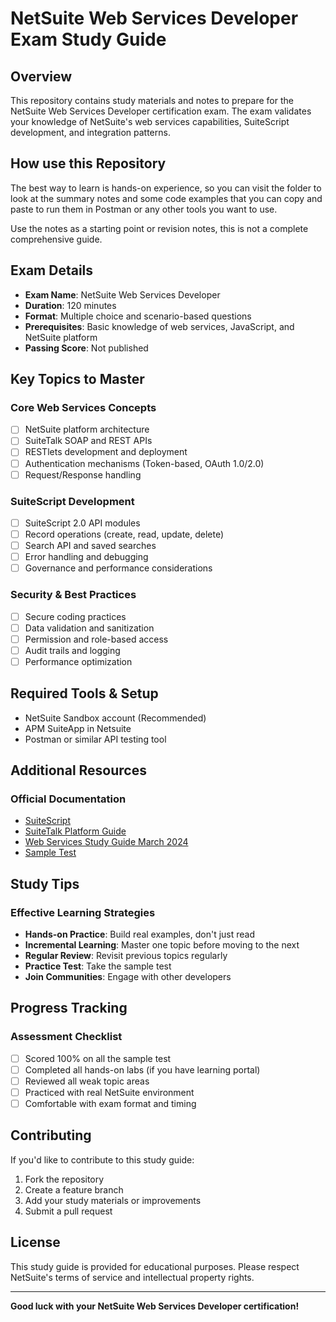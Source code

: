 # NetSuite Web Services Developer Exam Study Guide

## Overview

This repository contains study materials and notes to prepare for the NetSuite Web Services Developer certification exam. The exam validates your knowledge of NetSuite's web services capabilities, SuiteScript development, and integration patterns.

## How use this Repository

The best way to learn is hands-on experience, so you can visit the folder to look at the summary notes and some code examples that you can copy and paste to run them in Postman or any other tools you want to use. 

Use the notes as a starting point or revision notes, this is not a complete comprehensive guide.

## Exam Details

- **Exam Name**: NetSuite Web Services Developer
- **Duration**: 120 minutes
- **Format**: Multiple choice and scenario-based questions
- **Prerequisites**: Basic knowledge of web services, JavaScript, and NetSuite platform
- **Passing Score**: Not published

## Key Topics to Master

### Core Web Services Concepts
- [ ] NetSuite platform architecture
- [ ] SuiteTalk SOAP and REST APIs
- [ ] RESTlets development and deployment
- [ ] Authentication mechanisms (Token-based, OAuth 1.0/2.0)
- [ ] Request/Response handling

### SuiteScript Development
- [ ] SuiteScript 2.0 API modules
- [ ] Record operations (create, read, update, delete)
- [ ] Search API and saved searches
- [ ] Error handling and debugging
- [ ] Governance and performance considerations

### Security & Best Practices
- [ ] Secure coding practices
- [ ] Data validation and sanitization
- [ ] Permission and role-based access
- [ ] Audit trails and logging
- [ ] Performance optimization

## Required Tools & Setup
 
- NetSuite Sandbox account (Recommended)
- APM SuiteApp in Netsuite
- Postman or similar API testing tool

## Additional Resources

### Official Documentation
- [SuiteScript](https://docs.oracle.com/en/cloud/saas/netsuite/ns-online-help/set_1502135122.html)
- [SuiteTalk Platform Guide](https://docs.oracle.com/en/cloud/saas/netsuite/ns-online-help/set_22152129.html)
- [Web Services Study Guide March 2024](https://www.netsuite.com/portal/assets/pdf/Web-Services-Developer-Exam-Study-Guide.pdf)
- [Sample Test](https://www.netsuite.com/portal/assets/pdf/NetSuite-Web-Services-Developer-Exam-Sample-Test.pdf)
## Study Tips

### Effective Learning Strategies
- **Hands-on Practice**: Build real examples, don't just read
- **Incremental Learning**: Master one topic before moving to the next
- **Regular Review**: Revisit previous topics regularly
- **Practice Test**: Take the sample test
- **Join Communities**: Engage with other developers

## Progress Tracking

### Assessment Checklist
- [ ] Scored 100% on all the sample test
- [ ] Completed all hands-on labs (if you have learning portal)
- [ ] Reviewed all weak topic areas
- [ ] Practiced with real NetSuite environment
- [ ] Comfortable with exam format and timing

## Contributing

If you'd like to contribute to this study guide:
1. Fork the repository
2. Create a feature branch
3. Add your study materials or improvements
4. Submit a pull request

## License

This study guide is provided for educational purposes. Please respect NetSuite's terms of service and intellectual property rights.

---

**Good luck with your NetSuite Web Services Developer certification!** 
